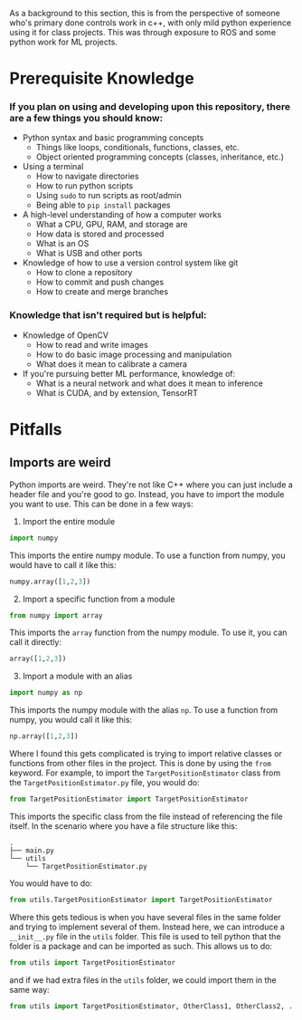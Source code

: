 As a background to this section, this is from the perspective of someone who's primary done controls work in c++, with only
mild python experience using it for class projects. This was through exposure to ROS and some python work for ML projects.

# Prerequisite Knowledge

### If you plan on using and developing upon this repository, there are a few things you should know:
- Python syntax and basic programming concepts
  - Things like loops, conditionals, functions, classes, etc.
  - Object oriented programming concepts (classes, inheritance, etc.)
- Using a terminal
  - How to navigate directories
  - How to run python scripts
  - Using `sudo` to run scripts as root/admin
  - Being able to `pip install` packages
- A high-level understanding of how a computer works
    - What a CPU, GPU, RAM, and storage are
    - How data is stored and processed
    - What is an OS
    - What is USB and other ports
- Knowledge of how to use a version control system like git
    - How to clone a repository
    - How to commit and push changes
    - How to create and merge branches

### Knowledge that isn't required but is helpful:
- Knowledge of OpenCV
    - How to read and write images
    - How to do basic image processing and manipulation
    - What does it mean to calibrate a camera
- If you're pursuing better ML performance, knowledge of:
    - What is a neural network and what does it mean to inference
    - What is CUDA, and by extension, TensorRT

# Pitfalls

## Imports are weird

Python imports are weird. They're not like C++ where you can just include a header file and you're good to go. Instead, you have to
import the module you want to use. This can be done in a few ways:

1. Import the entire module
```python
import numpy
```
This imports the entire numpy module. To use a function from numpy, you would have to call it like this:
```python
numpy.array([1,2,3])
```

2. Import a specific function from a module
```python
from numpy import array
```

This imports the `array` function from the numpy module. To use it, you can call it directly:
```python
array([1,2,3])
```

3. Import a module with an alias
```python
import numpy as np
```

This imports the numpy module with the alias `np`. To use a function from numpy, you would call it like this:
```python
np.array([1,2,3])
```

Where I found this gets complicated is trying to import relative classes or functions from other files in the project. This is
done by using the `from` keyword. For example, to import the `TargetPositionEstimator` class from the `TargetPositionEstimator.py` file,
you would do:
```python
from TargetPositionEstimator import TargetPositionEstimator
```
This imports the specific class from the file instead of referencing the file itself. In the scenario where you have a file structure like this:
```plaintext
.
├── main.py
└── utils
    └── TargetPositionEstimator.py
```
You would have to do:
```python
from utils.TargetPositionEstimator import TargetPositionEstimator
```
Where this gets tedious is when you have several files in the same folder and trying to implement several of them. Instead here, we can introduce a `__init__.py` file in the `utils` folder. This file is used to tell python that the folder is a package and can be imported as such. This allows us to do:
```python
from utils import TargetPositionEstimator
```
and if we had extra files in the `utils` folder, we could import them in the same way:
```python
from utils import TargetPositionEstimator, OtherClass1, OtherClass2, ...
```


